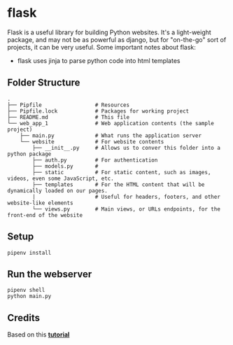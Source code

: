 # flask
Flask is a useful library for building Python websites. 
It's a light-weight package, and may not be as powerful as django, but for "on-the-go" sort of projects, it can be very useful.
Some important notes about flask:
  * flask uses jinja to parse python code into html templates


## Folder Structure
```commandline
.
├── Pipfile                 # Resources
├── Pipfile.lock            # Packages for working project
├── README.md               # This file
└── web_app_1               # Web application contents (the sample project)
    ├── main.py             # What runs the application server
    └── website             # For website contents
        ├── __init__.py     # Allows us to conver this folder into a python package
        ├── auth.py         # For authentication
        ├── models.py       # 
        ├── static          # For static content, such as images, videos, even some JavaScript, etc.
        ├── templates       # For the HTML content that will be dynamically loaded on our pages. 
        |                   # Useful for headers, footers, and other website-like elements
        └── views.py        # Main views, or URLs endpoints, for the front-end of the website
```

## Setup
```commandline
pipenv install
```

## Run the webserver
```commandline
pipenv shell
python main.py
```

## Credits
Based on this **[tutorial](https://www.youtube.com/watch?v=dam0GPOAvVI)**